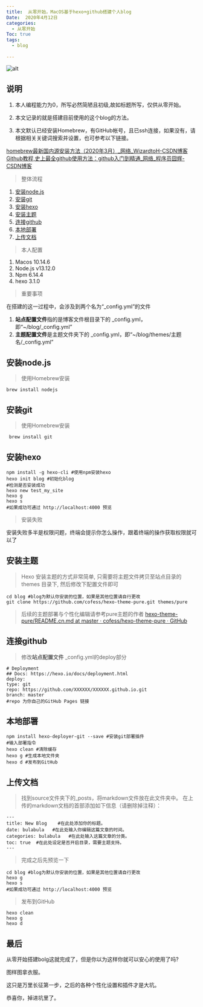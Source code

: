 ```yaml
---
title:  从零开始，MacOS基于hexo+github搭建个人blog
Date:  2020年4月12日 
categories:
  - 从零开始 
Toc: true  
tags: 
  - blog
  
---
```

![alt](/img/1.png)
## 说明
1. 本人编程能力为0，所写必然简陋且初级,故如标题所写，仅供从零开始。

2. 本文记录的就是搭建目前使用的这个blog的方法。

3. 本文默认已经安装Homebrew，有GitHub帐号，且已ssh连接，如果没有，请根据相关关键词搜索并设置，也可参考以下链接。

[homebrew最新国内源安装方法（2020年3月）_网络_WizardtoH-CSDN博客](https://blog.csdn.net/WizardtoH/article/details/104744008?depth_1-utm_source=distribute.pc_relevant.none-task-blog-BlogCommendFromBaidu-3&utm_source=distribute.pc_relevant.none-task-blog-BlogCommendFromBaidu-3)[Github教程,史上最全github使用方法：github入门到精通_网络_程序员囧辉-CSDN博客](https://blog.csdn.net/v123411739/article/details/44071059/)

> 整体流程  
1. [安装node.js](#安装node.js)
2. [安装git](#安装git)
3. [安装hexo](#安装hexo)
4. [安装主题](#安装主题)
5. [连接github](#连接github)
6. [本地部署](#上传文档)
7. [上传文档](#上传文档)

> 本人配置  
1. Macos 10.14.6
2. Node.js v13.12.0
3. Npm 6.14.4
4. hexo 3.1.0

> 重要事项

在搭建的这一过程中，会涉及到两个名为“_config.yml”的文件
1. **站点配置文件**指的是博客文件根目录下的 _config.yml，即“~/blog/_config.yml”
2. **主题配置文件**是主题文件夹下的 _config.yml，即“~/blog/themes/主题名/_config.yml”

## 安装node.js
> 使用Homebrew安装

```
brew install nodejs
```
## 安装git

> 使用Homebrew安装

```
 brew install git
```
## 安装hexo

```
npm install -g hexo-cli #使用npm安装hexo
hexo init blog #初始化blog
#检测是否安装成功
hexo new test_my_site
hexo g
hexo s
#如果成功可通过 http://localhost:4000 预览
```
> 安装失败

安装失败多半是权限问题，终端会提示你怎么操作，跟着终端的操作获取权限就可以了
##  安装主题

> Hexo 安装主题的方式非常简单, 只需要将主题文件拷贝至站点目录的 themes 目录下, 然后修改下配置文件即可

```
cd blog #blog为默认你安装的位置，如果是其他位置请自行更改
git clone https://github.com/cofess/hexo-theme-pure.git themes/pure
```
> 后续的主题部署与个性化编辑请参考pure主题的作者
[hexo-theme-pure/README.cn.md at master · cofess/hexo-theme-pure · GitHub](https://github.com/cofess/hexo-theme-pure/blob/master/README.cn.md)

## 连接github

> 修改**站点配置文件** _config.yml的deploy部分

```
# Deployment
## Docs: https://hexo.io/docs/deployment.html
deploy:
type: git
repo: https://github.com/XXXXXX/XXXXXX.github.io.git
branch: master
#repo 为你自己的GitHub Pages 链接
```

## 本地部署
```
npm install hexo-deployer-git --save #安装git部署插件
#输入部署指令
hexo clean #清除缓存
hexo g #生成本地文件夹
hexo d #发布到GitHub
```
## 上传文档
> 找到source文件夹下的_posts，将markdown文件放在此文件夹中。
在上传的markdown文档的首部添加如下信息（请删除掉注释）：

```
---
title: New Blog    #在此处添加你的标题。
date: bulabula   #在此处输入你编辑这篇文章的时间。
categories: bulabula   #在此处输入这篇文章的分类。
toc: true  #在此处设定是否开启目录，需要主题支持。
---
```
> 完成之后先预览一下

```
cd blog #blog为默认你安装的位置，如果是其他位置请自行更改
hexo g
hexo s
#如果成功可通过 http://localhost:4000 预览
```
> 发布到GitHub

```
hexo clean
hexo g
hexo d
```

## 最后
从零开始搭建bolg这就完成了，但是你以为这样你就可以安心的使用了吗?

图样图拿衣服。

这只是万里长征第一步，之后的各种个性化设置和插件才是大坑。

恭喜你，掉进坑里了。


